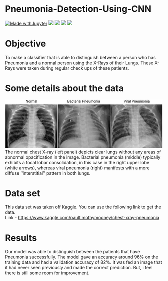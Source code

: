 # Pneumonia-Detection-Using-CNN
[![Made withJupyter](https://img.shields.io/badge/Made%20with-Jupyter-orange?style=for-the-badge&logo=Jupyter)](https://jupyter.org/try)
<a><img src="https://img.shields.io/badge/numpy%20-%23013243.svg?&style=for-the-badge&logo=numpy&logoColor=white" /></a>
<a><img src="https://img.shields.io/badge/PyTorch%20-%23FF6F00.svg?&style=for-the-badge&logo=PyTorch&logoColor=white" /></a>
<a><img src="https://img.shields.io/badge/CNN%20-%23D00000.svg?&style=for-the-badge&logo=CNN&logoColor=white"/></a>
<a><img src="https://img.shields.io/badge/python%20-%2314354C.svg?&style=for-the-badge&logo=python&logoColor=white"/></a></br>
# Objective
To make a classifier that is able to distinguish between a person who has Pneumonia and a normal person using the X-Rays of their Lungs. These X-Rays were taken during regular check ups of these patients.

# Some details about the data
![alt text](https://github.com/SakshiiAgrawal/Chest-X-ray-Pneumonia-Detection/blob/main/chest_xray_images.jpeg) <br>
The normal chest X-ray (left panel) depicts clear lungs without any areas of abnormal opacification in the image. Bacterial pneumonia (middle) typically exhibits a focal lobar consolidation, in this case in the right upper lobe (white arrows), whereas viral pneumonia (right) manifests with a more diffuse ‘‘interstitial’’ pattern in both lungs.

# Data set

This data set was taken off Kaggle. You can use the following link to get the data. <br>
Link - https://www.kaggle.com/paultimothymooney/chest-xray-pneumonia

# Results
Our model was able to distinguish between the patients that have Pneumonia successfully. The model gave an accuracy around 96% on the training data and had a validation accuracy of 82%. It was fed an image that it had never seen previously and made the correct prediction. But, i feel there is still some room for improvement.
